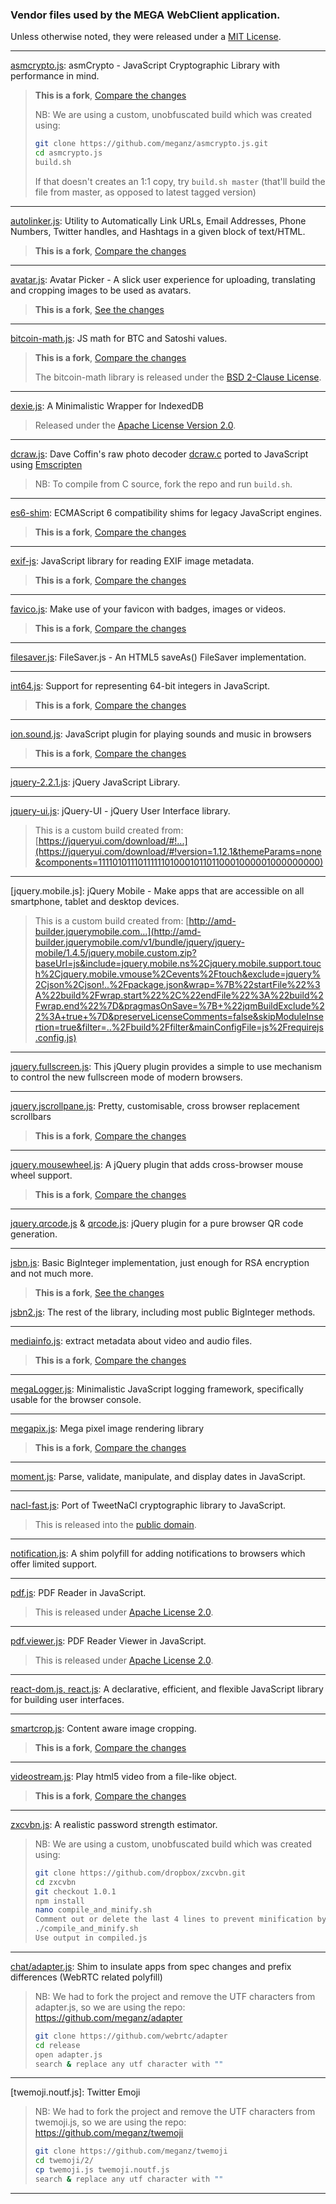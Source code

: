 
### Vendor files used by the MEGA WebClient application.

Unless otherwise noted, they were released under a [MIT License].

---
[asmcrypto.js]: asmCrypto - JavaScript Cryptographic Library with performance in mind.

> **This is a fork**, [Compare the changes](https://github.com/vibornoff/asmcrypto.js/compare/master...meganz:master)
>
> NB: We are using a custom, unobfuscated build which was created using:
> 
> ```bash
> git clone https://github.com/meganz/asmcrypto.js.git
> cd asmcrypto.js
> build.sh
> ```
>
> If that doesn't creates an 1:1 copy, try `build.sh master` (that'll build the file from master, as opposed to latest tagged version)

---
[autolinker.js]: Utility to Automatically Link URLs, Email Addresses, Phone Numbers, Twitter handles, and Hashtags in a given block of text/HTML.

> **This is a fork**, [Compare the changes](https://github.com/gregjacobs/Autolinker.js/compare/master...meganz:master)

---
[avatar.js]: Avatar Picker - A slick user experience for uploading, translating and cropping images to be used as avatars.

> **This is a fork**, [See the changes](https://github.com/meganz/avatar-picker/commits/master)

---
[bitcoin-math.js]: JS math for BTC and Satoshi values.

> **This is a fork**, [Compare the changes](https://github.com/dangersalad/bitcoin-math/compare/master...meganz:master)
>
> The bitcoin-math library is released under the [BSD 2-Clause License](https://opensource.org/licenses/BSD-2-Clause).

---
[dexie.js]: A Minimalistic Wrapper for IndexedDB

> Released under the [Apache License Version 2.0](http://www.apache.org/licenses/).

---
[dcraw.js]: Dave Coffin's raw photo decoder [dcraw.c](http://www.cybercom.net/~dcoffin/dcraw/) ported to JavaScript using [Emscripten]

> NB: To compile from C source, fork the repo and run `build.sh`.

---
[es6-shim]: ECMAScript 6 compatibility shims for legacy JavaScript engines.

> **This is a fork**, [Compare the changes](https://github.com/paulmillr/es6-shim/compare/master...meganz:master)

---
[exif-js]: JavaScript library for reading EXIF image metadata.

> **This is a fork**, [Compare the changes](https://github.com/exif-js/exif-js/compare/master...meganz:master)

---
[favico.js]: Make use of your favicon with badges, images or videos.

> **This is a fork**, [Compare the changes](https://github.com/ejci/favico.js/compare/master...meganz:master)

---
[filesaver.js]: FileSaver.js - An HTML5 saveAs() FileSaver implementation.

---
[int64.js]: Support for representing 64-bit integers in JavaScript.

> **This is a fork**, [Compare the changes](https://github.com/broofa/node-int64/compare/master...meganz:master)

---
[ion.sound.js]: JavaScript plugin for playing sounds and music in browsers

> **This is a fork**, [Compare the changes](https://github.com/IonDen/ion.sound/compare/master...meganz:master)

---
[jquery-2.2.1.js]: jQuery JavaScript Library.

---
[jquery-ui.js]: jQuery-UI - jQuery User Interface library.

> This is a custom build created from: [https://jqueryui.com/download/#!...](https://jqueryui.com/download/#!version=1.12.1&themeParams=none&components=111101011101111110100010110110001000001000000000)

---
[jquery.mobile.js]: jQuery Mobile - Make apps that are accessible on all smartphone, tablet and desktop devices.

> This is a custom build created from: [http://amd-builder.jquerymobile.com...](http://amd-builder.jquerymobile.com/v1/bundle/jquery/jquery-mobile/1.4.5/jquery.mobile.custom.zip?baseUrl=js&include=jquery.mobile.ns%2Cjquery.mobile.support.touch%2Cjquery.mobile.vmouse%2Cevents%2Ftouch&exclude=jquery%2Cjson%2Cjson!..%2Fpackage.json&wrap=%7B%22startFile%22%3A%22build%2Fwrap.start%22%2C%22endFile%22%3A%22build%2Fwrap.end%22%7D&pragmasOnSave=%7B+%22jqmBuildExclude%22%3A+true+%7D&preserveLicenseComments=false&skipModuleInsertion=true&filter=..%2Fbuild%2Ffilter&mainConfigFile=js%2Frequirejs.config.js)

---
[jquery.fullscreen.js]: This jQuery plugin provides a simple to use mechanism to control the new fullscreen mode of modern browsers.

---
[jquery.jscrollpane.js]: Pretty, customisable, cross browser replacement scrollbars

> **This is a fork**, [Compare the changes](https://github.com/vitch/jScrollPane/compare/master...meganz:master)

---
[jquery.mousewheel.js]: A jQuery plugin that adds cross-browser mouse wheel support.

> **This is a fork**, [Compare the changes](https://github.com/jquery/jquery-mousewheel/compare/master...meganz:master)

---
[jquery.qrcode.js] & [qrcode.js]: jQuery plugin for a pure browser QR code generation.

---
[jsbn.js]: Basic BigInteger implementation, just enough for RSA encryption and not much more.

> **This is a fork**, [See the changes](https://github.com/meganz/jsbn.js/commits/master/jsbn.js)
  
[jsbn2.js]: The rest of the library, including most public BigInteger methods.

---
[mediainfo.js]: extract metadata about video and audio files.

> **This is a fork**, [Compare the changes](https://github.com/buzz/mediainfo.js/compare/master...meganz:master)

---
[megaLogger.js]: Minimalistic JavaScript logging framework, specifically usable for the browser console.

---
[megapix.js]: Mega pixel image rendering library

> **This is a fork**, [Compare the changes](https://github.com/stomita/ios-imagefile-megapixel/compare/master...meganz:master)

---
[moment.js]: Parse, validate, manipulate, and display dates in JavaScript.

---
[nacl-fast.js]: Port of TweetNaCl cryptographic library to JavaScript.

> This is released into the [public domain](https://en.wikipedia.org/wiki/Public_domain_software).

---
[notification.js]: A shim polyfill for adding notifications to browsers which offer limited support.

---
[pdf.js]: PDF Reader in JavaScript.

> This is released under [Apache License 2.0](https://www.apache.org/licenses/LICENSE-2.0).

---
[pdf.viewer.js]: PDF Reader Viewer in JavaScript.

> This is released under [Apache License 2.0](http://www.apache.org/licenses/LICENSE-2.0).

---
[react-dom.js, react.js]: A declarative, efficient, and flexible JavaScript library for building user interfaces.

---
[smartcrop.js]: Content aware image cropping.

> **This is a fork**, [Compare the changes](https://github.com/jwagner/smartcrop.js/compare/master...meganz:master)

---
[videostream.js]: Play html5 video from a file-like object.

> **This is a fork**, [Compare the changes](https://github.com/jhiesey/videostream/compare/master...meganz:master)

---
[zxcvbn.js]: A realistic password strength estimator.

> NB: We are using a custom, unobfuscated build which was created using:
> 
> ```bash
> git clone https://github.com/dropbox/zxcvbn.git
> cd zxcvbn
> git checkout 1.0.1
> npm install
> nano compile_and_minify.sh
> Comment out or delete the last 4 lines to prevent minification by the Closure compiler
> ./compile_and_minify.sh
> Use output in compiled.js
> ```

---
[chat/adapter.js]: Shim to insulate apps from spec changes and prefix differences (WebRTC related polyfill)

> NB: We had to fork the project and remove the UTF characters from adapter.js, so we are using the repo:
> https://github.com/meganz/adapter
> 
> ```bash
> git clone https://github.com/webrtc/adapter
> cd release
> open adapter.js
> search & replace any utf character with ""
> ```

---
[twemoji.noutf.js]: Twitter Emoji

> NB: We had to fork the project and remove the UTF characters from twemoji.js, so we are using the repo:
> https://github.com/meganz/twemoji
> 
> ```bash
> git clone https://github.com/meganz/twemoji
> cd twemoji/2/
> cp twemoji.js twemoji.noutf.js
> search & replace any utf character with ""
> ```
---

[MIT License]: <https://opensource.org/licenses/MIT>
[Emscripten]: <http://emscripten.org/>
[asmcrypto.js]: <https://github.com/meganz/asmcrypto.js>
[autolinker.js]: <https://github.com/meganz/Autolinker.js>
[avatar.js]: <https://github.com/meganz/avatar-picker>
[bitcoin-math.js]: <https://github.com/meganz/bitcoin-math>
[dexie.js]: <https://github.com/dfahlander/Dexie.js>
[dcraw.js]: <https://github.com/meganz/dcraw.js>
[es6-shim]: <https://github.com/meganz/es6-shim>
[exif-js]: <https://github.com/meganz/exif-js>
[favico.js]: <https://github.com/meganz/favico.js>
[filesaver.js]: <https://github.com/eligrey/FileSaver.js/tree/d8388a1a3c781821caae9110ee3d7c28aa7d6e0b>
[int64.js]: <https://github.com/meganz/node-int64>
[ion.sound.js]: <https://github.com/meganz/ion.sound>
[jquery-2.2.1.js]: <https://github.com/jquery/jquery/blob/2.2.1/dist/jquery.js>
[jquery-ui.js]: <https://code.jquery.com/ui/1.12.1/jquery-ui.js>
[jquery.fullscreen.js]: <https://github.com/kayahr/jquery-fullscreen-plugin/tree/5c95707f9ebf3d4962e9057b09cc43c10f11c3f4>
[jquery.jscrollpane.js]: <https://github.com/meganz/jScrollPane>
[jquery.mousewheel.js]: <https://github.com/meganz/jquery-mousewheel>
[jquery.qrcode.js]: <https://github.com/jeromeetienne/jquery-qrcode/blob/2bad93deab2f0ec66451b0cc962d56fad6fba403/src/jquery.qrcode.js>
[jsbn.js]: <https://github.com/meganz/jsbn.js>
[jsbn2.js]: <http://www-cs-students.stanford.edu/~tjw/jsbn/>
[mediainfo.js]: <https://github.com/meganz/mediainfo.js>
[megaLogger.js]: <https://github.com/meganz/megalogger>
[megapix.js]: <https://github.com/meganz/ios-imagefile-megapixel>
[moment.js]: <https://github.com/moment/moment/tree/2.10.6>
[nacl-fast.js]: <https://github.com/dchest/tweetnacl-js/tree/v0.13.1>
[notification.js]: <https://github.com/MrSwitch/notification.js/tree/v0.0.1>
[pdf.js]: <https://github.com/mozilla/pdfjs-dist/tree/v1.9.638>
[pdf.viewer.js]: <https://github.com/mozilla/pdf.js/releases/download/v1.8.188/pdfjs-1.8.188-dist.zip>
[qrcode.js]: <https://github.com/jeromeetienne/jquery-qrcode/blob/2bad93deab2f0ec66451b0cc962d56fad6fba403/src/qrcode.js>
[react-dom.js, react.js]: https://github.com/facebook/react/tree/v0.14.8
[smartcrop.js]: <https://github.com/meganz/smartcrop.js>
[videostream.js]: <https://github.com/meganz/videostream>
[zxcvbn.js]: <https://github.com/dropbox/zxcvbn/tree/1.0.1>
[chat/adapter.js]: <https://github.com/webrtc/adapter>
